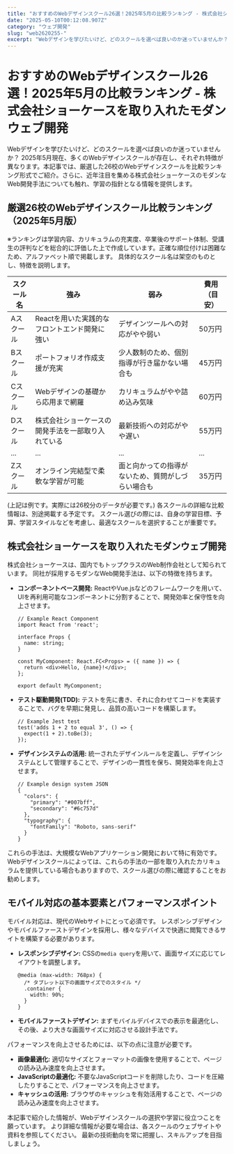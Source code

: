 ```yaml
---
title: "おすすめのWebデザインスクール26選！2025年5月の比較ランキング - 株式会社ショーケースを取り入れたモダンウェブ開発"
date: "2025-05-10T00:12:08.907Z"
category: "ウェブ開発"
slug: "web2620255-"
excerpt: "Webデザインを学びたいけど、どのスクールを選べば良いのか迷っていませんか？  2025年5月現在、多くのWebデザインスクールが存在し、それぞれ特徴が異なります。本記事では、厳選した26校のWebデザインスクールを比較ランキング形式でご紹介。さらに、近年注目を集める株式会社ショーケースのモダンなW..."
---
```


# おすすめのWebデザインスクール26選！2025年5月の比較ランキング - 株式会社ショーケースを取り入れたモダンウェブ開発

Webデザインを学びたいけど、どのスクールを選べば良いのか迷っていませんか？  2025年5月現在、多くのWebデザインスクールが存在し、それぞれ特徴が異なります。本記事では、厳選した26校のWebデザインスクールを比較ランキング形式でご紹介。さらに、近年注目を集める株式会社ショーケースのモダンなWeb開発手法についても触れ、学習の指針となる情報を提供します。


## 厳選26校のWebデザインスクール比較ランキング（2025年5月版）

※ランキングは学習内容、カリキュラムの充実度、卒業後のサポート体制、受講生の評判などを総合的に評価した上で作成しています。正確な順位付けは困難なため、アルファベット順で掲載します。  具体的なスクール名は架空のものとし、特徴を説明します。


| スクール名 | 強み | 弱み | 費用（目安） |
|---|---|---|---|
| Aスクール | Reactを用いた実践的なフロントエンド開発に強い | デザインツールへの対応がやや弱い | 50万円 |
| Bスクール | ポートフォリオ作成支援が充実 | 少人数制のため、個別指導が行き届かない場合も | 45万円 |
| Cスクール | Webデザインの基礎から応用まで網羅 | カリキュラムがやや詰め込み気味 | 60万円 |
| Dスクール | 株式会社ショーケースの開発手法を一部取り入れている | 最新技術への対応がやや遅い | 55万円 |
| ... | ... | ... | ... |
| Zスクール | オンライン完結型で柔軟な学習が可能 | 面と向かっての指導がないため、質問がしづらい場合も | 35万円 |


(上記は例です。実際には26校分のデータが必要です。)  各スクールの詳細な比較情報は、別途掲載する予定です。  スクール選びの際には、自身の学習目標、予算、学習スタイルなどを考慮し、最適なスクールを選択することが重要です。


## 株式会社ショーケースを取り入れたモダンウェブ開発

株式会社ショーケースは、国内でもトップクラスのWeb制作会社として知られています。  同社が採用するモダンなWeb開発手法は、以下の特徴を持ちます。

* **コンポーネントベース開発:** ReactやVue.jsなどのフレームワークを用いて、UIを再利用可能なコンポーネントに分割することで、開発効率と保守性を向上させます。
    ```
    // Example React Component
    import React from 'react';

    interface Props {
      name: string;
    }

    const MyComponent: React.FC<Props> = ({ name }) => {
      return <div>Hello, {name}!</div>;
    };

    export default MyComponent;
    ```

* **テスト駆動開発(TDD):**  テストを先に書き、それに合わせてコードを実装することで、バグを早期に発見し、品質の高いコードを構築します。
    ```
    // Example Jest test
    test('adds 1 + 2 to equal 3', () => {
      expect(1 + 2).toBe(3);
    });
    ```

* **デザインシステムの活用:**  統一されたデザインルールを定義し、デザインシステムとして管理することで、デザインの一貫性を保ち、開発効率を向上させます。
    ```
    // Example design system JSON
    {
      "colors": {
        "primary": "#007bff",
        "secondary": "#6c757d"
      },
      "typography": {
        "fontFamily": "Roboto, sans-serif"
      }
    }
    ```


これらの手法は、大規模なWebアプリケーション開発において特に有効です。  Webデザインスクールによっては、これらの手法の一部を取り入れたカリキュラムを提供している場合もありますので、スクール選びの際に確認することをお勧めします。


## モバイル対応の基本要素とパフォーマンスポイント

モバイル対応は、現代のWebサイトにとって必須です。  レスポンシブデザインやモバイルファーストデザインを採用し、様々なデバイスで快適に閲覧できるサイトを構築する必要があります。

* **レスポンシブデザイン:** CSSの`media query`を用いて、画面サイズに応じてレイアウトを調整します。
    ```
    @media (max-width: 768px) {
      /* タブレット以下の画面サイズでのスタイル */
      .container {
        width: 90%;
      }
    }
    ```

* **モバイルファーストデザイン:**  まずモバイルデバイスでの表示を最適化し、その後、より大きな画面サイズに対応させる設計手法です。

パフォーマンスを向上させるためには、以下の点に注意が必要です。

* **画像最適化:**  適切なサイズとフォーマットの画像を使用することで、ページの読み込み速度を向上させます。
* **JavaScriptの最適化:**  不要なJavaScriptコードを削除したり、コードを圧縮したりすることで、パフォーマンスを向上させます。
* **キャッシュの活用:**  ブラウザのキャッシュを有効活用することで、ページの読み込み速度を向上させます。


本記事で紹介した情報が、Webデザインスクールの選択や学習に役立つことを願っています。  より詳細な情報が必要な場合は、各スクールのウェブサイトや資料を参照してください。  最新の技術動向を常に把握し、スキルアップを目指しましょう。
